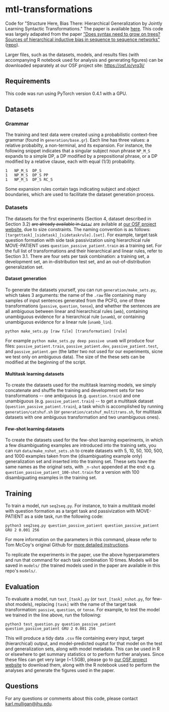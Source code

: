 # mtl-transformations
Code for "Structure Here, Bias There: Hierarchical Generalization by Jointly Learning Syntactic Transformations." The paper is available [here](https://scholarworks.umass.edu/scil/vol4/iss1/13/). This code was largely adapated from the paper ["Does syntax need to grow on trees? Sources of hierarchical inductive bias in sequence to sequence networks"](https://www.mitpressjournals.org/doi/pdf/10.1162/tacl_a_00304) ([repo](https://github.com/tommccoy1/rnn-hierarchical-biases)). 

Larger files, such as the datasets, models, and results files (with accompanying R notebook used for analysis and generating figures) can be downloaded separately at our OSF project site: https://osf.io/yrq3j/ 

## Requirements
This code was run using PyTorch version 0.4.1 with a GPU.

## Datasets

### Grammar 

The training and test data were created using a probabilistic context-free grammar (found in `generation/base.gr`). Each line has three values: a relative probabilty, a non-terminal, and its expansion. For instance, the following snippet indicates that a singular subject noun phrase `NP_M_S` expands to a simple DP, a DP modified by a prepositional phrase, or a DP modified by a relative clause, each with equal (1/3) probability.
```
1   NP_M_S  DP_S
1   NP_M_S  DP_S PP
1   NP_M_S  DP_S RC_S
```
Some expansion rules contain tags indicating subject and object boundaries, which are used to facilitate the dataset generation process.

### Datasets

The datasets for the first experiments (Section 4, dataset described in Section 3.2) ~~are already available in `data/`~~ are avilable at [our OSF project website](https://osf.io/yrq3j/), due to size constraints. The naming convention is as follows: `[targettask]_[sidetask]_[sidetaskrule].[set]`. For example, target task question formation with side task passivization using hierarchical rule MOVE-PATIENT uses `question_passive_patient.train` as a training set. For the full list of transformations and their hierarchical and linear rules, refer to Section 3.1. There are four sets per task combination: a training set, a development set, an in-distribution test set, and an out-of-distribution generalization set.

#### Dataset generation
To generate the datasets yourself, you can run `generation/make_sets.py`, which takes 3 arguments: the name of the `.raw` file containing many samples of input sentences generated from the PCFG, one of three transformations (`passive`, `question`, `tense`), and whether the sentences are all ambiguous between linear and hierarchical rules (`amb`), containing unambiguous evidence for a hierarchical rule (`unamb`), or containing unambiguous evidence for a linear rule (`unamb_lin`). 
```
python make_sets.py [raw file] [transformation] [rule]
```
For example `python make_sets.py deep passive unamb` will produce four files: `passive_patient.train`, `passive_patient.dev`, `passive_patient.test`, and `passive_patient.gen` (the latter two not used for our experiments, sicne we test only on ambiguous data). The size of the these sets can be modified at the beginning of the script.

#### Multitask learning datasets
To create the datasets used for the multitask learning models, we simply concatenate and shuffle the training and development sets for two transformations -- one ambiguous (e.g. `question.train`) and one unambiguous (e.g. `passive_patient.train`) -- to get a multitask dataset (`question_passive_patient.train`), a task which is accomplished by running `generation/catshuf.sh` (or `generation/catshuf_multitrans.sh`, for multitask datasets with one ambiguous transformation and two unambiguous ones). 

#### Few-shot learning datasets
To create the datasets used for the few-shot learning experiments, in which a few disambiguating examples are introduced into the training sets, you can run `data/make_nshot_sets.sh` to create datasets with 5, 10, 50, 100, 500, and 1000 examples taken from the (disambiguating example only) generalization set and inserted into the training set. These sets have the same names as the original sets, with `_n-shot` appended at the end: e.g. `question_passive_patient_100-shot.train` for a version with 100 disambiguating examples in the training set.


## Training
To train a model, run `seq2seq.py`. For instance, to train a multitask model with question formation as a target task and passivization with MOVE-PATIENT as a side task, run the following code:

```
python3 seq2seq.py question_passive_patient question_passive_patient GRU 2 0.001 256
```

For more information on the parameters in this command, please refer to Tom McCoy's original Github for [more detailed instructions](https://github.com/tommccoy1/rnn-hierarchical-biases#basic-description-of-the-code).

To replicate the experiments in the paper, use the above hyperparameters and run that command for each task combination 10 times. Models will be saved in `models/` (the trained models used in the paper are available in this repo's `models/`. 

## Evaluation
To evaluate a model, run `test_[task].py` (or `test_[task]_nshot.py`, for few-shot models), replacing `[task]` with the name of the target task transformation: `passive`, `question`, or `tense`. For example, to test the model we trained in the line above, run the following:

```
python3 test_question.py question_passive_patient question_passive_patient GRU 2 0.001 256
```

This will produce a tidy data `.csv` file containing every input, target (hierarchical) output, and model-predicted ouptut for that model on the test and generalization sets, along with model metadata. This can be used in R or elsewhere to get summary statistics or to perform further analyses. Since these files can get very large (~1.5GB), please go to [our OSF project website](https://osf.io/yrq3j/) to download them, along with the R notebook used to perform the analyses and generate the figures used in the paper.

## Questions

For any questions or comments about this code, please contact [karl.mulligan@jhu.edu](mailto:karl.mulligan@jhu.edu). 
